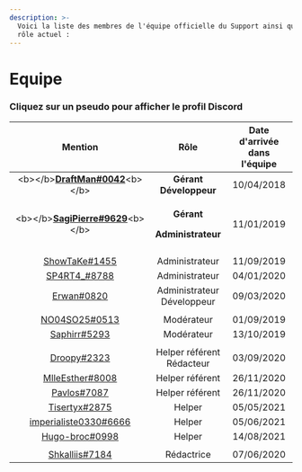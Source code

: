 ```yaml
---
description: >-
  Voici la liste des membres de l'équipe officielle du Support ainsi que leur
  rôle actuel :
---
```


# Equipe

### Cliquez sur un pseudo pour afficher le profil Discord

<table>
  <thead>
    <tr>
      <th style="text-align:center">Mention</th>
      <th style="text-align:center">R&#xF4;le</th>
      <th style="text-align:center">Date d&apos;arriv&#xE9;e
        <br />dans l&apos;&#xE9;quipe</th>
    </tr>
  </thead>
  <tbody>
    <tr>
      <td style="text-align:center">&lt;b&gt;&lt;/b&gt;<a href="https://discordapp.com/users/207190782673813504"><b>DraftMan#0042</b></a>&lt;b&gt;&lt;/b&gt;</td>
      <td
      style="text-align:center"><b>G&#xE9;rant<br />D&#xE9;veloppeur</b>
        </td>
        <td style="text-align:center">10/04/2018</td>
    </tr>
    <tr>
      <td style="text-align:center">&lt;b&gt;&lt;/b&gt;<a href="https://discordapp.com/users/164738865649811457"><b>SagiPierre#9629</b></a>&lt;b&gt;&lt;/b&gt;</td>
      <td
      style="text-align:center">
        <p><b>G&#xE9;rant</b>
        </p>
        <p><b>Administrateur</b>
        </p>
        </td>
        <td style="text-align:center">11/01/2019</td>
    </tr>
    <tr>
      <td style="text-align:center"></td>
      <td style="text-align:center"></td>
      <td style="text-align:center"></td>
    </tr>
    <tr>
      <td style="text-align:center"><a href="https://discordapp.com/users/324110004313391105">ShowTaKe#1455</a>
      </td>
      <td style="text-align:center">Administrateur</td>
      <td style="text-align:center">11/09/2019</td>
    </tr>
    <tr>
      <td style="text-align:center"><a href="https://discordapp.com/users/272321832323907585">SP4RT4_#8788</a>
      </td>
      <td style="text-align:center">Administrateur</td>
      <td style="text-align:center">04/01/2020</td>
    </tr>
    <tr>
      <td style="text-align:center"><a href="https://discordapp.com/users/150249602635792385">Erwan#0820</a>
      </td>
      <td style="text-align:center">Administrateur
        <br />D&#xE9;veloppeur</td>
      <td style="text-align:center">09/03/2020</td>
    </tr>
    <tr>
      <td style="text-align:center"></td>
      <td style="text-align:center"></td>
      <td style="text-align:center"></td>
    </tr>
    <tr>
      <td style="text-align:center"><a href="https://discordapp.com/users/518111825859051568">NO04SO25#0513</a>
      </td>
      <td style="text-align:center">Mod&#xE9;rateur</td>
      <td style="text-align:center">01/09/2019</td>
    </tr>
    <tr>
      <td style="text-align:center"><a href="https://discordapp.com/users/555068713343254533">Saphirr#5293</a>
      </td>
      <td style="text-align:center">Mod&#xE9;rateur</td>
      <td style="text-align:center">13/10/2019</td>
    </tr>
    <tr>
      <td style="text-align:center"></td>
      <td style="text-align:center"></td>
      <td style="text-align:center"></td>
    </tr>
    <tr>
      <td style="text-align:center"><a href="https://discordapp.com/users/602548725113552917">Droopy#2323</a>
      </td>
      <td style="text-align:center">Helper r&#xE9;f&#xE9;rent
        <br />R&#xE9;dacteur</td>
      <td style="text-align:center">03/09/2020</td>
    </tr>
    <tr>
      <td style="text-align:center"><a href="https://discordapp.com/users/655032713941614632">MlleEsther#8008</a>
      </td>
      <td style="text-align:center">Helper r&#xE9;f&#xE9;rent</td>
      <td style="text-align:center">26/11/2020</td>
    </tr>
    <tr>
      <td style="text-align:center"><a href="https://discordapp.com/users/691659049569222677">Pavlos#7087</a>
      </td>
      <td style="text-align:center">Helper r&#xE9;f&#xE9;rent</td>
      <td style="text-align:center">26/11/2020</td>
    </tr>
    <tr>
      <td style="text-align:center"><a href="https://discordapp.com/users/622078849857093633">Tisertyx#2875</a>
      </td>
      <td style="text-align:center">Helper</td>
      <td style="text-align:center">05/05/2021</td>
    </tr>
    <tr>
      <td style="text-align:center"><a href="https://discordapp.com/users/587271930797752321">imperialiste0330#6666</a>
      </td>
      <td style="text-align:center">Helper</td>
      <td style="text-align:center">05/06/2021</td>
    </tr>
    <tr>
      <td style="text-align:center"><a href="https://discordapp.com/users/667362944606273576">Hugo-broc#0998</a>
      </td>
      <td style="text-align:center">Helper</td>
      <td style="text-align:center">14/08/2021</td>
    </tr>
    <tr>
      <td style="text-align:center"></td>
      <td style="text-align:center"></td>
      <td style="text-align:center"></td>
    </tr>
    <tr>
      <td style="text-align:center"><a href="https://discordapp.com/users/364869974730211329">Shkalliis#7184</a>
      </td>
      <td style="text-align:center">R&#xE9;dactrice</td>
      <td style="text-align:center">07/06/2020</td>
    </tr>
  </tbody>
</table>

